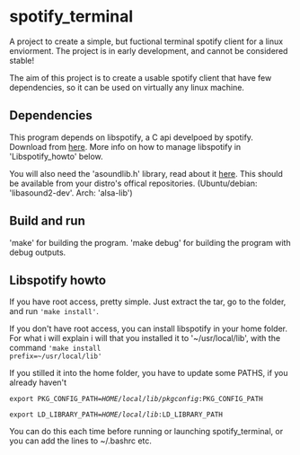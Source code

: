 spotify_terminal
================
A project to create a simple, but fuctional terminal spotify client for a linux enviorment. 
The project is in early development, and cannot be considered stable!

The aim of this project is to create a usable spotify client that have few dependencies,
so it can be used on virtually any linux machine.

Dependencies
------------
This program depends on libspotify, a C api develpoed by spotify. 
Download from [here](https://developer.spotify.com/technologies/libspotify/#libspotify-downloads).
More info on how to manage libspotify in 'Libspotify_howto' below.

You will also need the 'asoundlib.h' library, read about it [here](http://www.alsa-project.org/alsa-doc/alsa-lib/files.html).
This should be available from your distro's offical repositories.
(Ubuntu/debian: 'libasound2-dev'. Arch: 'alsa-lib')

Build and run
-------------
'make' for building the program. 'make debug' for building the program with debug outputs.

Libspotify howto
----------------
If you have root access, pretty simple. Just extract the tar, go to the folder, and run 
<code>'make install'</code>.

If you don't have root access, you can install libspotify in your home folder. For what i will explain i will
that you installed it to '~/usr/local/lib', with the command
<code>'make install prefix=~/usr/local/lib'</code> 

If you stilled it into the home folder, you have to update some PATHS, if you already haven't

<code>export PKG_CONFIG_PATH=$HOME/local/lib/pkgconfig:$PKG_CONFIG_PATH</code>

<code>export LD_LIBRARY_PATH=$HOME/local/lib:$LD_LIBRARY_PATH</code>

You can do this each time before running or launching spotify_terminal, or you can add the lines
to ~/.bashrc etc.
